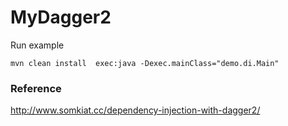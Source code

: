 # MyDagger2

Run example
```
mvn clean install  exec:java -Dexec.mainClass="demo.di.Main"
```

### Reference
http://www.somkiat.cc/dependency-injection-with-dagger2/
